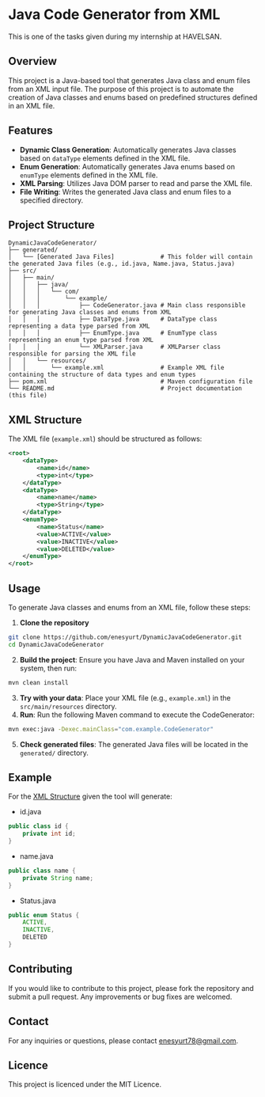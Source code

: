 # Java Code Generator from XML

This is one of the tasks given during my internship at HAVELSAN.

## Overview

This project is a Java-based tool that generates Java class and enum files from an XML input file. The purpose of this project is to automate the creation of Java classes and enums based on predefined structures defined in an XML file.

## Features

- **Dynamic Class Generation**: Automatically generates Java classes based on `dataType` elements defined in the XML file.
- **Enum Generation**: Automatically generates Java enums based on `enumType` elements defined in the XML file.
- **XML Parsing**: Utilizes Java DOM parser to read and parse the XML file.
- **File Writing**: Writes the generated Java class and enum files to a specified directory.

## Project Structure
```plainText
DynamicJavaCodeGenerator/
├── generated/
│   └── [Generated Java Files]             # This folder will contain the generated Java files (e.g., id.java, Name.java, Status.java)
├── src/
│   ├── main/
│   │   ├── java/
│   │   │   └── com/
│   │   │       └── example/
│   │   │           ├── CodeGenerator.java # Main class responsible for generating Java classes and enums from XML
│   │   │           ├── DataType.java      # DataType class representing a data type parsed from XML
│   │   │           ├── EnumType.java      # EnumType class representing an enum type parsed from XML
│   │   │           └── XMLParser.java     # XMLParser class responsible for parsing the XML file
│   │   └── resources/
│   │       └── example.xml                # Example XML file containing the structure of data types and enum types
├── pom.xml                                # Maven configuration file
└── README.md                              # Project documentation (this file)

```
## XML Structure

The XML file (`example.xml`) should be structured as follows:

```xml
<root>
    <dataType>
        <name>id</name>
        <type>int</type>
    </dataType>
    <dataType>
        <name>name</name>
        <type>String</type>
    </dataType>
    <enumType>
        <name>Status</name>
        <value>ACTIVE</value>
        <value>INACTIVE</value>
        <value>DELETED</value>
    </enumType>
</root>
```

## Usage

To generate Java classes and enums from an XML file, follow these steps:
1. **Clone the repository**
```bash
git clone https://github.com/enesyurt/DynamicJavaCodeGenerator.git
cd DynamicJavaCodeGenerator
```
2. **Build the project**: Ensure you have Java and Maven installed on your system, then run:
```bash
mvn clean install
```
3. **Try with your data**: Place your XML file (e.g., `example.xml`) in the `src/main/resources` directory.
4. **Run**: Run the following Maven command to execute the CodeGenerator:
```bash
mvn exec:java -Dexec.mainClass="com.example.CodeGenerator"
```
5. **Check generated files**: The generated Java files will be located in the `generated/` directory.

## Example

For the [XML Structure](#xml-structure) given the tool will generate:
- id.java
```java
public class id {
    private int id;
}
```
- name.java
```java
public class name {
    private String name;
}
```
- Status.java
```java
public enum Status {
    ACTIVE,
    INACTIVE,
    DELETED
}
```

## Contributing
If you would like to contribute to this project, please fork the repository and submit a pull request. Any improvements or bug fixes are welcomed.

## Contact
For any inquiries or questions, please contact [enesyurt78@gmail.com](mailto:enesyurt78@gmail.com).


## Licence
This project is licenced under the MIT Licence.